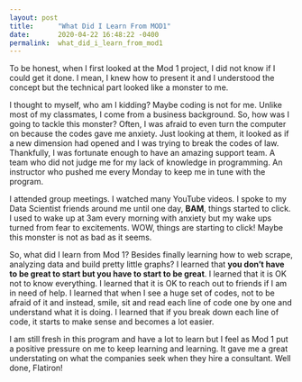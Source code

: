```yaml
---
layout: post
title:      "What Did I Learn From MOD1"
date:       2020-04-22 16:48:22 -0400
permalink:  what_did_i_learn_from_mod1
---
```



To be honest, when I first looked at the Mod 1 project, I did not know if I could get it done. I mean, I knew how to present it and I understood the concept but the technical part looked like a monster to me. 

I thought to myself, who am I kidding? Maybe coding is not for me. Unlike most of my classmates, I come from a business background. So, how was I going to tackle this monster? Often, I was afraid to even turn the computer on because the codes gave me anxiety. Just looking at them, it looked as if a new dimension had opened and I was trying to break the codes of law. Thankfully, I was fortunate enough to have an amazing support team. A team who did not judge me for my lack of knowledge in programming. An instructor who pushed me every Monday to keep me in tune with the program. 

I attended group meetings. I watched many YouTube videos. I spoke to my Data Scientist friends around me until one day, **BAM**, things started to click. I used to wake up at 3am every morning with anxiety but my wake ups turned from fear to excitements. WOW, things are starting to click! Maybe this monster is not as bad as it seems. 

So, what did I learn from Mod 1? Besides finally learning how to web scrape, analyzing data and build pretty little graphs? I learned that **you don’t have to be great to start but you have to start to be great**. I learned that it is OK not to know everything. I learned that it is OK to reach out to friends if I am in need of help. I learned that when I see a huge set of codes, not to be afraid of it and instead, smile, sit and read each line of code one by one and understand what it is doing. I learned that if you break down each line of code, it starts to make sense and becomes a lot easier. 

I am still fresh in this program and have a lot to learn but I feel as Mod 1 put a positive pressure on me to keep learning and learning. It gave me a great understating on what the companies seek when they hire a consultant. Well done, Flatiron!   

